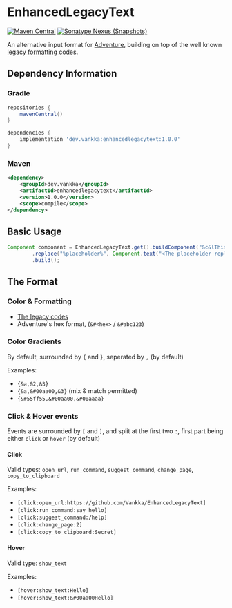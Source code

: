 # EnhancedLegacyText
[![Maven Central](https://img.shields.io/maven-central/v/dev.vankka/dependencydownload-runtime?label=release)](https://search.maven.org/search?q=g:dev.vankka%20a:enhancedlegacytext)
[![Sonatype Nexus (Snapshots)](https://img.shields.io/nexus/s/dev.vankka/dependencydownload-runtime?label=dev&server=https%3A%2F%2Fs01.oss.sonatype.org)](https://s01.oss.sonatype.org/#view-repositories;snapshots~browsestorage~dev)

An alternative input format for [Adventure](https://github.com/KyoriPowered/adventure), 
building on top of the well known [legacy formatting codes](https://minecraft.fandom.com/wiki/Formatting_codes).

## Dependency Information
### Gradle
```groovy
repositories {
    mavenCentral()
}

dependencies {
    implementation 'dev.vankka:enhancedlegacytext:1.0.0'
}
```

### Maven
```xml
<dependency>
    <groupId>dev.vankka</groupId>
    <artifactId>enhancedlegacytext</artifactId>
    <version>1.0.0</version>
    <scope>compile</scope>
</dependency>
```

## Basic Usage
```java
Component component = EnhancedLegacyText.get().buildComponent("&c&lThis is red, [click:open_url:https://github.com]this is clickable, this %placeholder% got replaced")
        .replace("%placeholder%", Component.text("<The placeholder replacement>").color(NamedTextColor.GREEN))
        .build();
```

## The Format

### Color & Formatting

- [The legacy codes](https://minecraft.fandom.com/wiki/Formatting_codes)
- Adventure's hex format, (`&#<hex>` / `&#abc123`)

### Color Gradients

By default, surrounded by `{` and `}`, seperated by `,` (by default)

Examples: 
- `{&a,&2,&3}`
- `{&a,&#00aa00,&3}` (mix & match permitted)
- `{&#55ff55,&#00aa00,&#00aaaa}`

### Click & Hover events

Events are surrounded by `[` and `]`, and split at the first two `:`, first part being either `click` or `hover` (by default)

#### Click

Valid types: `open_url`, `run_command`, `suggest_command`, `change_page`, `copy_to_clipboard`

Examples:
- `[click:open_url:https://github.com/Vankka/EnhancedLegacyText]`
- `[click:run_command:say hello]`
- `[click:suggest_command:/help]`
- `[click:change_page:2]`
- `[click:copy_to_clipboard:Secret]`

#### Hover

Valid type: `show_text`

Examples:
- `[hover:show_text:Hello]`
- `[hover:show_text:&#00aa00Hello]`
